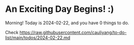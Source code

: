 # An Exciting Day Begins! :)

Morning! Today is 2024-02-22, and you have 0 things to do.

Check https://raw.githubusercontent.com/cauliyang/to-do-list/main/todos/2024-02-22.md